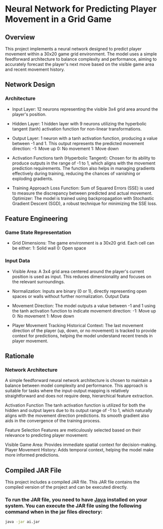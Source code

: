 # Neural Network for Predicting Player Movement in a Grid Game
## Overview
This project implements a neural network designed to predict player movement within a 30x20 game grid environment. The model uses a simple feedforward architecture to balance complexity and performance, aiming to accurately forecast the player's next move based on the visible game area and recent movement history.

## Network Design
### Architecture

- Input Layer: 12 neurons representing the visible 3x4 grid area around the player's position.
- Hidden Layer: 1 hidden layer with 9 neurons utilizing the hyperbolic tangent (tanh) activation function for non-linear transformations.
- Output Layer: 1 neuron with a tanh activation function, producing a value between -1 and 1. This output represents the predicted movement direction:
  -1: Move up
  0: No movement
  1: Move down
  
- Activation Functions
tanh (Hyperbolic Tangent): Chosen for its ability to produce outputs in the range of -1 to 1, which aligns with the movement prediction requirements. The function also helps in managing gradients effectively during training, reducing the chances of vanishing or exploding gradients.

- Training Approach
Loss Function: Sum of Squared Errors (SSE) is used to measure the discrepancy between predicted and actual movement.
Optimizer: The model is trained using backpropagation with Stochastic Gradient Descent (SGD), a robust technique for minimizing the SSE loss.

## Feature Engineering
### Game State Representation
- Grid Dimensions: The game environment is a 30x20 grid. Each cell can be either:
1: Solid wall
0: Open space

### Input Data
- Visible Area: A 3x4 grid area centered around the player's current position is used as input. This reduces dimensionality and focuses on the relevant surroundings.
- Normalization: Inputs are binary (0 or 1), directly representing open spaces or walls without further normalization.
Output Data
- Movement Direction: The model outputs a value between -1 and 1 using the tanh activation function to indicate movement direction:
-1: Move up
0: No movement
1: Move down

- Player Movement Tracking
Historical Context: The last movement direction of the player (up, down, or no movement) is tracked to provide context for predictions, helping the model understand recent trends in player movement.

## Rationale
### Network Architecture
A simple feedforward neural network architecture is chosen to maintain a balance between model complexity and performance. This approach is suitable for tasks where the input-output mapping is relatively straightforward and does not require deep, hierarchical feature extraction.

Activation Function
The tanh activation function is utilized for both the hidden and output layers due to its output range of -1 to 1, which naturally aligns with the movement direction predictions. Its smooth gradient also aids in the convergence of the training process.

Feature Selection
Features are meticulously selected based on their relevance to predicting player movement:

Visible Game Area: Provides immediate spatial context for decision-making.
Player Movement History: Adds temporal context, helping the model make more informed predictions.

## Compiled JAR File

This project includes a compiled JAR file. This JAR file contains the compiled version of the project and can be executed directly.

### To run the JAR file, you need to have [Java](https://www.java.com/en/download/) installed on your system. You can execute the JAR file using the following command when in the jar files directory: 

```bash
java -jar ai.jar
